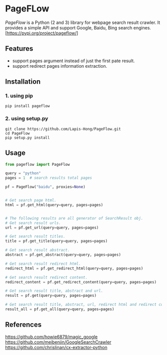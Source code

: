 # PageFLow
*PageFlow* is a Python (2 and 3) library for webpage search result crawler. 
It provides a simple API and support Google, Baidu, Bing search engines.
[https://pypi.org/project/pageflow/]

## Features
- support pages argument instead of just the first pate result.
- support redirect pages information extraction.


## Installation
### 1. using pip
```shell
pip install pageflow
```
### 2. using setup.py
``` shell
git clone https://github.com/Lapis-Hong/PageFlow.git 
cd PageFlow
pip setup.py install
```

## Usage
```python
from pageflow import PageFlow

query = "python"
pages = 1  # search results total pages

pf = PageFlow("baidu", proxies=None)


# Get search page html.
html = pf.get_html(query=query, pages=pages)


# The following results are all generator of SearchResult obj.
# Get search result urls.
url = pf.get_url(query=query, pages=pages)

# Get search result titles.
title = pf.get_title(query=query, pages=pages)

# Get search result abstract.
abstract = pf.get_abstract(query=query, pages=pages)

# Get search result redirect html.
redirect_html = pf.get_redirect_html(query=query, pages=pages)

# Get search result redirect content.
redirect_content = pf.get_redirect_content(query=query, pages=pages)

# Get search result title, abstract and url.
result = pf.get(query=query, pages=pages)

# Get search result title, abstract, url, redirect html and redirect content.
result_all = pf.get_all(query=query, pages=pages)
```

## References
https://github.com/howie6879/magic_google 
https://github.com/meibenjin/GoogleSearchCrawler 
https://github.com/chrislinan/cx-extractor-python 






